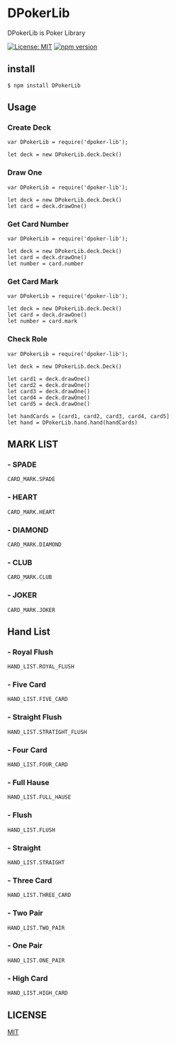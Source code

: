 # DPokerLib
DPokerLib is Poker Library

[![License: MIT](https://img.shields.io/badge/License-MIT-green.svg)](https://github.com/DIO0550/DPokerLib/blob/master/LICENSE) 
[![npm version](https://badge.fury.io/js/dpoker-lib.svg)](https://badge.fury.io/js/dpoker-lib)

## install
```
$ npm install DPokerLib
```

## Usage
### Create Deck
```JS
var DPokerLib = require('dpoker-lib');

let deck = new DPokerLib.deck.Deck()
```
### Draw One
```JS
var DPokerLib = require('dpoker-lib');

let deck = new DPokerLib.deck.Deck()
let card = deck.drawOne()
```

### Get Card Number
```JS
var DPokerLib = require('dpoker-lib');

let deck = new DPokerLib.deck.Deck()
let card = deck.drawOne()
let number = card.number
```

### Get Card Mark
```JS
var DPokerLib = require('dpoker-lib');

let deck = new DPokerLib.deck.Deck()
let card = deck.drawOne()
let number = card.mark
```

### Check Role
```JS
var DPokerLib = require('dpoker-lib');

let deck = new DPokerLib.deck.Deck()

let card1 = deck.drawOne()
let card2 = deck.drawOne()
let card3 = deck.drawOne()
let card4 = deck.drawOne()
let card5 = deck.drawOne()

let handCards = [card1, card2, card3, card4, card5]
let hand = DPokerLib.hand.hand(handCards)
```

## MARK LIST
### - SPADE
```
CARD_MARK.SPADE
```
### - HEART
```
CARD_MARK.HEART
```
### - DIAMOND
```
CARD_MARK.DIAMOND
```
### - CLUB
```
CARD_MARK.CLUB
```
### - JOKER
```
CARD_MARK.JOKER
```


## Hand List
### - Royal Flush
```JS
HAND_LIST.ROYAL_FLUSH
```

### - Five Card
```JS
HAND_LIST.FIVE_CARD
```

### - Straight Flush
```JS
HAND_LIST.STRATIGHT_FLUSH
```

### - Four Card
```JS
HAND_LIST.FOUR_CARD
```

### - Full Hause
```JS
HAND_LIST.FULL_HAUSE
```

### - Flush
```JS
HAND_LIST.FLUSH
```

### - Straight
```JS
HAND_LIST.STRAIGHT
```

### - Three Card
```JS
HAND_LIST.THREE_CARD
```

### - Two Pair
```JS
HAND_LIST.TWO_PAIR
```

### - One Pair
```JS
HAND_LIST.ONE_PAIR
```

### - High Card
```JS
HAND_LIST.HIGH_CARD
```

## LICENSE
[MIT](https://github.com/DIO0550/DPokerLib/blob/master/LICENSE)